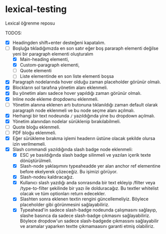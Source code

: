 # lexical-testing
Lexical öğrenme reposu

TODOS:
- [x] Headingden shift+enter desteğeni kapatalım.
- [ ] Boşluğa tıkladığımızda en son satır eğer boş pararaph elementi değilse yeni bir paragraph elementi oluşturalım
  - [x] Main-heading elementi,
  - [x] Custom-paragraph elementi,
  - [ ] Quote elementi
  - [ ] Liste elementinde en son liste elementi boşsa
- [x] Paragraph nodelarında hover olduğu zaman placeholder görünür olmalı.
- [x] Blockların sol tarafına yönetim alanı eklenmeli.
- [x] Bu yönetim alanı sadece hover yapıldığı zaman görünür olmalı.
- [x] Inline node ekleme dropdownu eklenmeli.
- [ ] Yönetim alanına eklenen artı butonuna tıklanıldığı zaman default olarak paragraph node eklenmeli ve bu node seçme alanı açılmalı.
- [x] Herhangi bir text nodeunda `/` yazıldığında yine bu dropdown açılmalı.
- [x] Yönetim alanından nodelar sürüklenip bırakılabilmeli.
- [ ] Quote bloğu eklenmeli.
- [ ] PDF bloğu eklenmeli.
- [x] Eğer sürükleme bırakma işlemi headerın üstüne olacak şekilde olursa izin verilmemeli.
- [x] Slash commandi yazıldığında slash badge node eklenmeli:
  - [x] ESC ye basıldığında slash badge silinmeli ve yazılan içerik texte dönüştürülmeli.
  - [x] Slash-node yaklaşımını typeaheadde yer alan anchor ref elementine before ekelyerek çözeceğiz. Bu işimizi görüyor.
  - [x] Slash-nodeu kaldıracağız.
  - [x] Kullanıcı slash yazdığı anda sonrasında bir text ekleyip /filter veya /type-to-filter şekilinde bir yazı ile dolduracağız. Bu textler whitelist olacak ve tüm optionları return edecekler.
  - [x] Slashten sonra eklenen textin rengini güncellemeliyiz. Böylece placeholder gibi görünmesini sağlayabiliriz.
  - [x] Typeahead'in sadece slash-badge nodeunda çalışmasını sağlayıp, slashe basınca da sadece slash-badge çıkmasını sağlayabiliriz. Böylece dropdow'un sadece slash-badgede çıkmassını sağlayabilir ve aramalar yaparken textte çıkmamaasını garanti etmiş olabiliriz.